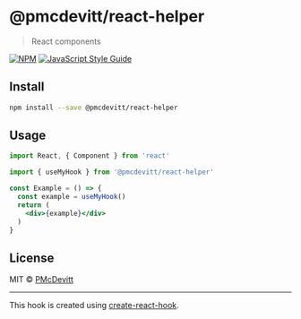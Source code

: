 # @pmcdevitt/react-helper

> React components 

[![NPM](https://img.shields.io/npm/v/@pmcdevitt/react-helper.svg)](https://www.npmjs.com/package/@pmcdevitt/react-helper) [![JavaScript Style Guide](https://img.shields.io/badge/code_style-standard-brightgreen.svg)](https://standardjs.com)

## Install

```bash
npm install --save @pmcdevitt/react-helper
```

## Usage

```jsx
import React, { Component } from 'react'

import { useMyHook } from '@pmcdevitt/react-helper'

const Example = () => {
  const example = useMyHook()
  return (
    <div>{example}</div>
  )
}
```

## License

MIT © [PMcDevitt](https://github.com/PMcDevitt)

---

This hook is created using [create-react-hook](https://github.com/hermanya/create-react-hook).
